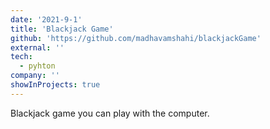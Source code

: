 ```yaml
---
date: '2021-9-1'
title: 'Blackjack Game'
github: 'https://github.com/madhavamshahi/blackjackGame'
external: ''
tech:
  - pyhton
company: ''
showInProjects: true
---
```

Blackjack game you can play with the computer.
